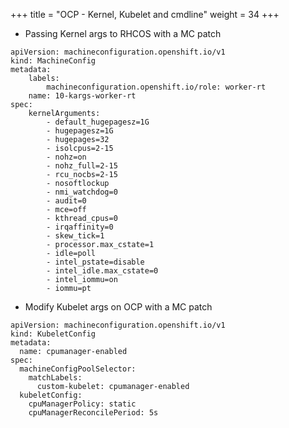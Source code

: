 +++
title = "OCP - Kernel, Kubelet and cmdline"
weight = 34
+++

- Passing Kernel args to RHCOS with a MC patch
```
apiVersion: machineconfiguration.openshift.io/v1
kind: MachineConfig
metadata:
    labels:
        machineconfiguration.openshift.io/role: worker-rt
    name: 10-kargs-worker-rt
spec:
    kernelArguments:
        - default_hugepagesz=1G
        - hugepagesz=1G
        - hugepages=32
        - isolcpus=2-15
        - nohz=on
        - nohz_full=2-15
        - rcu_nocbs=2-15
        - nosoftlockup
        - nmi_watchdog=0
        - audit=0
        - mce=off
        - kthread_cpus=0
        - irqaffinity=0
        - skew_tick=1
        - processor.max_cstate=1
        - idle=poll
        - intel_pstate=disable
        - intel_idle.max_cstate=0
        - intel_iommu=on
        - iommu=pt
```

- Modify Kubelet args on OCP with a MC patch
```
apiVersion: machineconfiguration.openshift.io/v1
kind: KubeletConfig
metadata:
  name: cpumanager-enabled
spec:
  machineConfigPoolSelector:
    matchLabels:
      custom-kubelet: cpumanager-enabled
  kubeletConfig:
    cpuManagerPolicy: static
    cpuManagerReconcilePeriod: 5s
```
